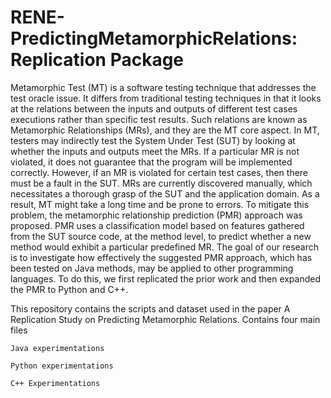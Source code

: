 # RENE-PredictingMetamorphicRelations: Replication Package 
Metamorphic Test (MT) is a software testing technique that addresses the test oracle issue. It differs from traditional testing techniques in that it looks at the relations between the inputs and outputs of different test cases executions rather than specific test results. Such relations are known as Metamorphic Relationships (MRs), and they are the MT core aspect. In MT, testers may indirectly test the System Under Test (SUT) by looking at whether the inputs and outputs meet the MRs. If a particular MR is not violated, it does not guarantee that the program will be implemented correctly. However, if an MR is violated for certain test cases, then there must be a fault in the SUT. MRs are currently discovered manually, which necessitates a thorough grasp of the SUT and the application domain. As a result, MT might take a long time and be prone to errors. To mitigate this problem, the metamorphic relationship prediction (PMR) approach was proposed. PMR uses a classification model based on features gathered from the SUT source code, at the method level, to predict whether a  new method would exhibit a particular predefined MR. The goal of our research is to investigate how effectively the suggested PMR approach, which has been tested on Java methods, may be applied to other programming languages. To do this, we first replicated the prior work and then expanded the PMR to Python and C++.

This repository contains the scripts and dataset used in the paper A Replication Study on Predicting Metamorphic Relations. Contains four main files

    Java experimentations

    Python experimentations
    
    C++ Experimentations
